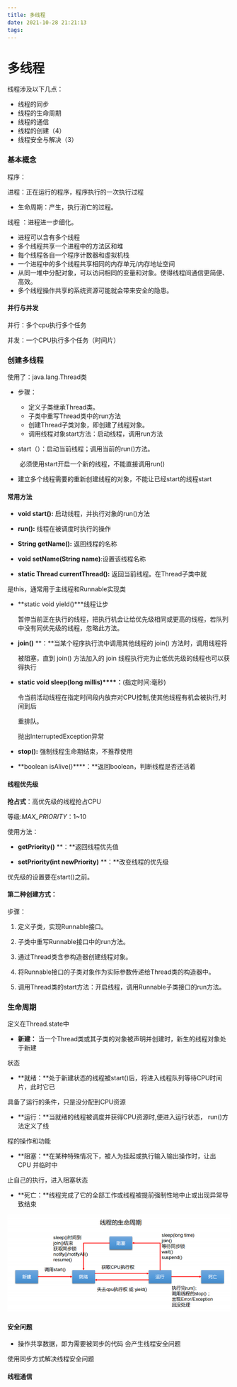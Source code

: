 ```yaml
---
title: 多线程
date: 2021-10-28 21:21:13
tags:
---
```


# 多线程

线程涉及以下几点：

- 线程的同步
- 线程的生命周期
- 线程的通信
- 线程的创建（4）
- 线程安全与解决（3）

### 基本概念

程序：

进程：正在运行的程序，程序执行的一次执行过程

- 生命周期：产生，执行消亡的过程。

线程 ：进程进一步细化。

- 进程可以含有多个线程
- 多个线程共享一个进程中的方法区和堆
- 每个线程各自一个程序计数器和虚拟机栈
- 一个进程中的多个线程共享相同的内存单元/内存地址空间
- 从同一堆中分配对象，可以访问相同的变量和对象。使得线程间通信更简便、高效。
- 多个线程操作共享的系统资源可能就会带来安全的隐患。



#### 并行与并发

并行：多个cpu执行多个任务

并发：一个CPU执行多个任务（时间片）


### 创建多线程

  使用了：java.lang.Thread类

- 步骤：
  - 定义子类继承Thread类。
  - 子类中重写Thread类中的run方法
  - 创建Thread子类对象，即创建了线程对象。
  - 调用线程对象start方法：启动线程，调用run方法



- start（）：启动当前线程；调用当前的run()方法。

  ​				必须使用start开启一个新的线程，不能直接调用run()

- 建立多个线程需要的重新创建线程的对象，不能让已经start的线程start

#### 常用方法

- **void start():** 启动线程，并执行对象的run()方法

- **run():** 线程在被调度时执行的操作

- **String getName():** 返回线程的名称

- **void setName(String name)**:设置该线程名称

- **static Thread currentThread():** 返回当前线程。在Thread子类中就

是this，通常用于主线程和Runnable实现类



- **static void yield()***线程让步

  暂停当前正在执行的线程，把执行机会让给优先级相同或更高的线程，若队列中没有同优先级的线程，忽略此方法。

- **join()** **：**当某个程序执行流中调用其他线程的 join() 方法时，调用线程将

  被阻塞，直到 join() 方法加入的 join 线程执行完为止低优先级的线程也可以获得执行

- **static void sleep(long millis)****：**(指定时间:毫秒) 

  令当前活动线程在指定时间段内放弃对CPU控制,使其他线程有机会被执行,时间到后

  重排队。

  抛出InterruptedException异常

- **stop():** 强制线程生命期结束，不推荐使用

- **boolean isAlive()****：**返回boolean，判断线程是否还活着

#### 线程优先级

**抢占式**：高优先级的线程抢占CPU

等级:*MAX_PRIORITY*：1~10

使用方法：

- **getPriority()** **：**返回线程优先值

- **setPriority(int newPriority)** **：**改变线程的优先级

优先级的设置要在start()之前。

#### 第二种创建方式：

 步骤：

1) 定义子类，实现Runnable接口。

2) 子类中重写Runnable接口中的run方法。

3) 通过Thread类含参构造器创建线程对象。

4) 将Runnable接口的子类对象作为实际参数传递给Thread类的构造器中。

5) 调用Thread类的start方法：开启线程，调用Runnable子类接口的run方法。

 

### 生命周期

定义在Thread.state中

- **新建：** 当一个Thread类或其子类的对象被声明并创建时，新生的线程对象处于新建

状态

- **就绪：**处于新建状态的线程被start()后，将进入线程队列等待CPU时间片，此时它已

具备了运行的条件，只是没分配到CPU资源

- **运行：**当就绪的线程被调度并获得CPU资源时,便进入运行状态， run()方法定义了线

程的操作和功能

- **阻塞：**在某种特殊情况下，被人为挂起或执行输入输出操作时，让出 CPU 并临时中

止自己的执行，进入阻塞状态

- **死亡：**线程完成了它的全部工作或线程被提前强制性地中止或出现异常导致结束

![image-20210928163052596](https://raw.githubusercontent.com/chen-boran/Picture_bed/main/img/image-20210928163052596.png)

#### 安全问题

- 操作共享数据，即为需要被同步的代码 会产生线程安全问题

使用同步方式解决线程安全问题



#### 线程通信
